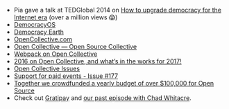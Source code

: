 - Pia gave a talk at TEDGlobal 2014 on [How to upgrade democracy for the Internet era](https://www.ted.com/talks/pia_mancini_how_to_upgrade_democracy_for_the_internet_era) (over a million views 😱)
- [DemocracyOS](http://democracyos.org/)
- [Democracy Earth](http://democracy.earth/)
- [OpenCollective.com](https://opencollective.com/)
- [Open Collective — Open Source Collective](https://opencollective.com/opensource)
- [Webpack on Open Collective](https://opencollective.com/webpack)
- [2016 on Open Collective, and what’s in the works for 2017!](https://medium.com/open-collective/2016-on-open-collective-7677e352fd22#.4jryby630)
- [Open Collective Issues](https://github.com/OpenCollective/OpenCollective/issues)
- [Support for paid events - Issue #177](https://github.com/OpenCollective/OpenCollective/issues/177)
- [Together we crowdfunded a yearly budget of over $100,000 for Open Source](https://medium.com/open-collective/together-we-crowdfunded-a-yearly-budget-of-over-100-000-for-open-source-a77502fd74da#.xhj89upi8)
- Check out [Gratipay](https://gratipay.com/) and [our past episode with Chad Whitacre](https://changelog.com/podcast/123).